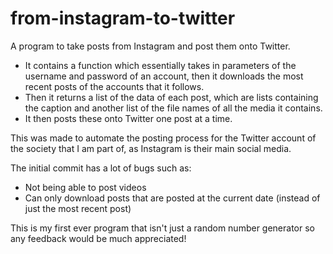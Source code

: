 # from-instagram-to-twitter
A program to take posts from Instagram and post them onto Twitter. 

- It contains a function which essentially takes in parameters of the username and password of an account, then it downloads the most recent posts of the accounts that it follows. 
- Then it returns a list of the data of each post, which are lists containing the caption and another list of the file names of all the media it contains.
- It then posts these onto Twitter one post at a time. 

This was made to automate the posting process for the Twitter account of the society that I am part of, as Instagram is their main social media. 

The initial commit has a lot of bugs such as:

- Not being able to post videos
- Can only download posts that are posted at the current date (instead of just the most recent post)

This is my first ever program that isn't just a random number generator so any feedback would be much appreciated!
